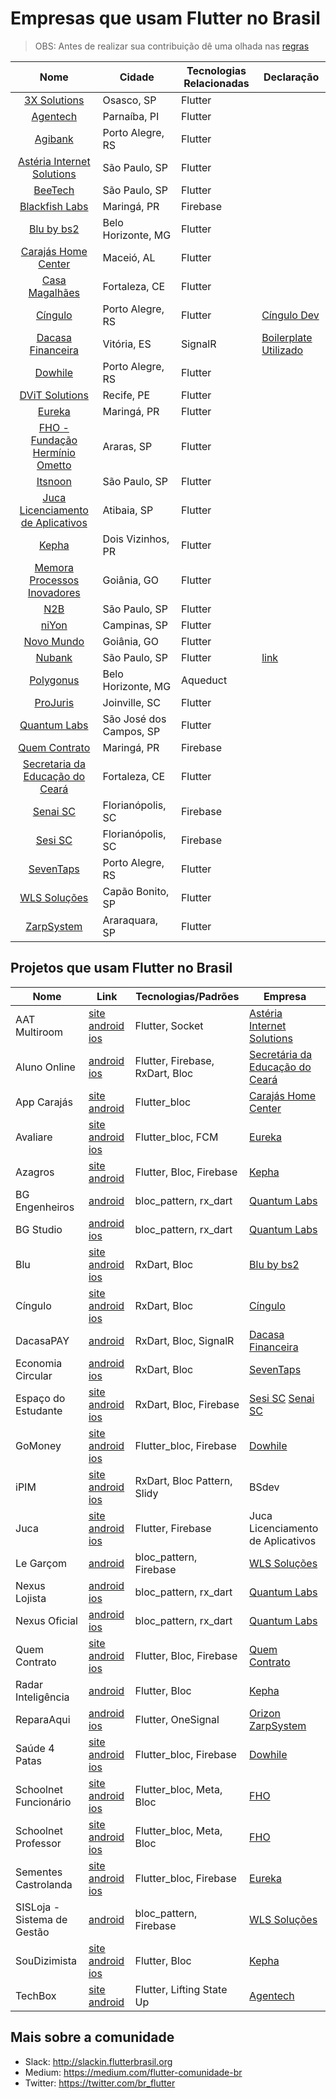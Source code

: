 # Empresas que usam Flutter no Brasil

> OBS: Antes de realizar sua contribuição dê uma olhada nas [regras](https://github.com/FlutterComunidadeBR/empresas-que-usam-flutter-no-brasil/blob/master/CONTRIBUTING.md)

Nome | Cidade | Tecnologias Relacionadas | Declaração
:------------: | ------------------------ | ------------ | ------------
[3X Solutions](https://www.3xsolutions.com.br/) | Osasco, SP | Flutter |
[Agentech](https://www.agentech.com.br/) | Parnaíba, PI | Flutter |
[Agibank](https://www.agibank.com.br/) | Porto Alegre, RS | Flutter |
[Astéria Internet Solutions](https://www.asteria.com.br/) | São Paulo, SP | Flutter |
[BeeTech](https://beetech.global) | São Paulo, SP | Flutter |
[Blackfish Labs](https://blackfishlabs.github.io/) | Maringá, PR | Firebase |
[Blu by bs2](https://blubybs2.com) | Belo Horizonte, MG | Flutter |
[Carajás Home Center](http://carajasonline.com/) | Maceió, AL | Flutter |
[Casa Magalhães](https://www.casamagalhaes.com.br/) | Fortaleza, CE | Flutter |
[Cíngulo](https://www.cingulo.com) | Porto Alegre, RS | Flutter | [Cíngulo Dev](http://dev.cingulo.com)
[Dacasa Financeira](https://dacasa.com.br/)| Vitória, ES | SignalR | [Boilerplate Utilizado](https://github.com/Katekko/flutter_boilerplate)
[Dowhile](https://www.dowhile.com.br/) | Porto Alegre, RS | Flutter |
[DViT Solutions](https://www.dvitsolutions.com)| Recife, PE | Flutter |
[Eureka](https://eurekalabs.com.br/)| Maringá, PR | Flutter |
[FHO - Fundação Hermínio Ometto](http://www.fho.edu.br)| Araras, SP | Flutter |
[Itsnoon](https://www.itsnoon.net) | São Paulo, SP | Flutter |
[Juca Licenciamento de Aplicativos](https://pedeprojuca.com.br/) | Atibaia, SP | Flutter |
[Kepha](https://www.kepha.com.br/) | Dois Vizinhos, PR | Flutter |
[Memora Processos Inovadores](https://www.memora.com.br/)| Goiânia, GO | Flutter |
[N2B](https://n2bbrasil.com) | São Paulo, SP | Flutter |
[niYon](https://www.niyon.com.br) | Campinas, SP | Flutter |
[Novo Mundo](https://www.novomundo.com.br/) | Goiânia, GO | Flutter |
[Nubank](https://nubank.com.br) | São Paulo, SP |Flutter |[link](https://medium.com/building-nubank/https-medium-com-freire-why-nubank-chose-flutter-61b80b568772)
[Polygonus](https://www.polygonus.com.br/) | Belo Horizonte, MG | Aqueduct |
[ProJuris](https://www.projuris.com.br/) | Joinville, SC | Flutter |
[Quantum Labs](https://quantumlabs.com.br/) | São José dos Campos, SP | Flutter |
[Quem Contrato](https://linktr.ee/quemcontrato) | Maringá, PR | Firebase |
[Secretaria da Educação do Ceará](https://www.seduc.ce.gov.br/) | Fortaleza, CE | Flutter |
[Senai SC](https://sc.senai.br/) | Florianópolis, SC | Firebase |
[Sesi SC](https://sesisc.org.br/)| Florianópolis, SC | Firebase |
[SevenTaps](http://www.7taps.com.br/) | Porto Alegre, RS | Flutter |
[WLS Soluções](https://wlssistemas.com.br/) | Capão Bonito, SP | Flutter |
[ZarpSystem](http://zarpsystem.com.br/) | Araraquara, SP | Flutter |

## Projetos que usam Flutter no Brasil

Nome | Link | Tecnologias/Padrões | Empresa
------------ | ------- | ------------ | ------------
AAT Multiroom | [site](https://aataudio.com.br/amplificadores/amplificadores-multiroom-multizona/aat-pmr-4/) [android](https://play.google.com/store/apps/details?id=br.com.aataudio.multiroom) [ios](https://apps.apple.com/br/app/multiroom/id1439593954) | Flutter, Socket | [Astéria Internet Solutions](https://www.asteria.com.br/)
Aluno Online | [android](https://play.google.com/store/apps/details?id=br.gov.ce.seduc.aluno) [ios](https://apps.apple.com/br/app/cingulo/id1463666621) | Flutter, Firebase, RxDart, Bloc | [Secretária da Educação do Ceará](https://www.seduc.ce.gov.br/)
App Carajás | [site](http://carajasonline.com/) [android](https://play.google.com/store/apps/details?id=com.carajasonline.app_carajas) | Flutter_bloc | [Carajás Home Center](http://carajasonline.com/)
Avaliare | [site](http://avaliare.com/) [android](https://play.google.com/store/apps/details?id=br.com.eurekalabs.avaliare&hl=en) [ios](https://apps.apple.com/br/app/avaliare-app/id1472401151) | Flutter_bloc, FCM | [Eureka](https://eurekalabs.com.br)
Azagros | [site](https://azagros.com/) [android](https://play.google.com/store/apps/details?id=com.azagros.android) | Flutter, Bloc, Firebase | [Kepha](https://kepha.com.br)
BG Engenheiros | [android](https://play.google.com/store/apps/details?id=br.arq.bgstudio.bgstudioappengineer) | bloc_pattern, rx_dart | [Quantum Labs](https://quantumlabs.com.br/)
BG Studio | [android](https://play.google.com/store/apps/details?id=br.arq.bgstudio.bgstudioapp) [ios](https://apps.apple.com/br/app/bg-studio/id1447425309) | bloc_pattern, rx_dart | [Quantum Labs](https://quantumlabs.com.br/)
Blu | [site](https://blubybs2.com) [android](https://play.google.com/store/apps/details?id=com.bs2.blu) [ios](https://apps.apple.com/us/app/bs2-blu/id1456154739?ls=1) | RxDart, Bloc | [Blu by bs2](https://blubybs2.com)
Cíngulo | [site](https://www.cingulo.com) [android](https://play.google.com/store/apps/details?id=com.cingulo.app) [ios](https://apps.apple.com/br/app/cingulo/id1190110484) | RxDart, Bloc | [Cíngulo](https://www.cingulo.com)
DacasaPAY | [android](https://play.google.com/store/apps/details?id=com.dacasapay) | RxDart, Bloc, SignalR | [Dacasa Financeira](https://dacasa.com.br/)
Economia Circular | [android](https://play.google.com/store/apps/details?id=br.com.cni.economiacircular) [ios](https://apps.apple.com/us/app/economia-circular/id1480384397) | RxDart, Bloc | [SevenTaps](http://7taps.com.br/)
Espaço do Estudante | [site](https://estudante.sesisenai.org.br) [android](https://play.google.com/store/apps/details?id=br.senai.sc.appespacoestudante) [ios](https://apps.apple.com/br/app/id1474992119) | RxDart, Bloc, Firebase | [Sesi SC](https://sesisc.org.br/) [Senai SC](https://sc.senai.br/)
GoMoney | [site](https://gomoney.me/) [android](https://play.google.com/store/apps/details?id=com.gomoney.app) [ios](https://apps.apple.com/us/app/gomoney/id1461331130?l=pt&ls=1) | Flutter_bloc, Firebase | [Dowhile](https://dowhile.com.br)
iPIM | [site](http://www.ipimweb.com.br) [android](https://play.google.com/store/apps/details?id=br.com.ipimweb&hl=pt_BR) [ios](https://apps.apple.com/th/app/ipim/id1324662786?ign-mpt=uo%3D2) | RxDart, Bloc Pattern, Slidy | BSdev
Juca | [site](https://pedeprojuca.com.br/) [android](https://play.google.com/store/apps/details?id=br.com.appjuca.app) [ios](https://apps.apple.com/us/app/juca-delivery/id1438780544?l=pt&ls=1) | Flutter, Firebase | Juca Licenciamento de Aplicativos
Le Garçom | [android](https://play.google.com/store/apps/details?id=wlssistemas.com.br.pdv_restaurante&hl=pt_BR) |bloc_pattern, Firebase | [WLS Soluções](https://wlssistemas.com.br/)
Nexus Lojista | [android](https://play.google.com/store/apps/details?id=br.com.nexusoficial.lojista) [ios](https://apps.apple.com/br/app/nexus-lojista/id1426568547) | bloc_pattern, rx_dart | [Quantum Labs](https://quantumlabs.com.br/)
Nexus Oficial | [android](https://play.google.com/store/apps/details?id=br.com.nexusoficial) [ios](https://apps.apple.com/br/app/nexus-oficial/id1426576352) | bloc_pattern, rx_dart | [Quantum Labs](https://quantumlabs.com.br/)
Quem Contrato | [site](https://linktr.ee/quemcontrato) [android](https://play.google.com/store/apps/details?id=io.github.blackfishlabs.whohire) [ios](https://apps.apple.com/us/app/quem-contrato/id1462601910?l=pt&ls=1) | Flutter, Bloc, Firebase | [Quem Contrato](https://linktr.ee/quemcontrato)
Radar Inteligência | [android](https://play.google.com/store/apps/details?id=br.com.radarinteligencia.kepha.mobile) | Flutter, Bloc | [Kepha](https://kepha.com.br)
ReparaAqui | [android](https://play.google.com/store/apps/details?id=br.com.zarpsystem.repara_aqui) [ios](https://apps.apple.com/uy/app/repara-aqui-orizon/id1459943122) | Flutter, OneSignal | [Orizon](https://orizon.com.br/) [ZarpSystem](http://zarpsystem.com.br/)
Saúde 4 Patas | [site](https://saude4patas.com/) [android](https://play.google.com/store/apps/details?id=com.saude4patas.app) [ios](https://apps.apple.com/us/app/sa%C3%BAde-4-patas/id1478131690?l=pt&ls=1) | Flutter_bloc, Firebase | [Dowhile](https://dowhile.com.br)
Schoolnet Funcionário | [site](https://schoolnet.uniararas.br/) [android](https://play.google.com/store/apps/details?id=br.edu.fho.school_func) [ios](https://apps.apple.com/br/developer/fundacao-herminio-ometto/id1460305691) | Flutter_bloc, Meta, Bloc | [FHO](http://www.fho.edu.br)
Schoolnet Professor | [site](https://schoolnet.uniararas.br/) [android](https://play.google.com/store/apps/details?id=br.com.fho.schoolprof) [ios](https://apps.apple.com/br/app/schoolnet-professor/id1460305692) | Flutter_bloc, Meta, Bloc | [FHO](http://www.fho.edu.br)
Sementes Castrolanda | [site](https://www.castrolanda.coop.br/) [android](https://play.google.com/store/apps/details?id=br.com.eurekalabs.castrolanda&hl=en) [ios](https://apps.apple.com/br/app/sementes-castrolanda/id1472268745) | Flutter_bloc, Firebase | [Eureka](https://eurekalabs.com.br)
SISLoja - Sistema de Gestão| [android](https://play.google.com/store/apps/details?id=wlssistemas.com.br.sisloja&hl=pt_BR) |bloc_pattern, Firebase | [WLS Soluções](https://wlssistemas.com.br/)
SouDizimista | [site](https://soudizimista.com.br/) [android](https://play.google.com/store/apps/details?id=br.com.dizimofiel.soudizimista.mobile) [ios](https://apps.apple.com/br/app/soudizimista/id1378421772)| Flutter, Bloc | [Kepha](https://kepha.com.br)
TechBox | [site](https://www.agentech.com.br/TechBox/) [android](https://play.google.com/store/apps/details?id=br.com.agentech.techbox) | Flutter,  Lifting State Up  | [Agentech](https://www.agentech.com.br/)

## Mais sobre a comunidade

- Slack: http://slackin.flutterbrasil.org
- Medium: https://medium.com/flutter-comunidade-br
- Twitter: https://twitter.com/br_flutter
